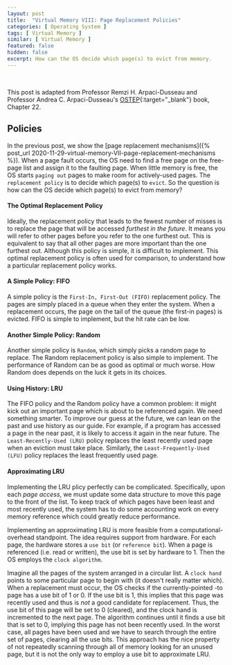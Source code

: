 ```yaml
---
layout: post
title:  "Virtual Memory VIII: Page Replacement Policies"
categories: [ Operating System ]
tags: [ Virtual Memory ]
similar: [ Virtual Memory ]
featured: false
hidden: false
excerpt: How can the OS decide which page(s) to evict from memory.
---
```


<br />

This post is adapted from Professor Remzi H. Arpaci-Dusseau and  Professor Andrea C. Arpaci-Dusseau's [OSTEP](http://pages.cs.wisc.edu/~remzi/OSTEP/){:target="_blank"} book, Chapter 22.

## Policies

In the previous post, we show the [page replacement mechanisms]({% post_url 2020-11-29-virtual-memory-VII-page-replacement-mechanisms %}). When a page fault occurs, the OS need to find a free page on the free-page list and assign it to the faulting page. When little memory is free, the OS starts `paging out` pages to make room for actively-used pages. The `replacement policy` is to decide which page(s) to `evict`. So the question is how can the OS decide which page(s) to evict from memory?

#### The Optimal Replacement Policy

Ideally, the replacement policy that leads to the fewest number of misses is to replace the page that will be accessed *furthest in the future*. It means you will refer to other pages before you refer to the one furthest out. This is equivalent to say that all other pages are more important than the one furthest out. Although this policy is simple, it is difficult to implement. This optimal replacement policy is often used for comparison, to understand how a particular replacement policy works.

#### A Simple Policy: FIFO

A simple policy is the `First-In, First-Out (FIFO)` replacement policy. The pages are simply placed in a queue when they enter the system. When a replacement occurs, the page on the tail of the queue (the first-in pages) is evicted. FIFO is simple to implement, but the hit rate can be low.

#### Another Simple Policy: Random

Another simple policy is `Random`, which simply picks a random page to replace. The Random replacement policy is also simple to implement. The performance of Random can be as good as optimal or much worse. How Random does depends on the luck it gets in its choices.


#### Using History: LRU

The FIFO policy and the Random policy have a common problem: it might kick out an important page which is about to be referenced again. We need something smarter. To improve our guess at the future, we can lean on the past and use history as our guide. For example, if a program has accessed a page in the near past, it is likely to access it again in the near future. The `Least-Recently-Used (LRU)` policy replaces the least recently used page when an eviction must take place. Similarly, the `Least-Frequently-Used (LFU)` policy replaces the least frequently used page.


#### Approximating LRU

Implementing the LRU plicy perfectly can be complicated. Specifically, upon each *page access*, we must update some data structure to move this page to the front of the list. To keep track of which pages have been least and most recently used, the system has to do some accounting work on every memory reference which could greatly reduce performance.

Implementing an approximating LRU is more feasible from a computational-overhead standpoint. The idea requires support from hardware. For each page, the hardware stores a `use bit` (or `reference bit`). When a page is referenced (i.e. read or written), the use bit is set by hardware to 1. Then the OS employs the `clock algorithm`. 

Imagine all the pages of the system arranged in a circular list. A `clock hand` points to some particular page to begin with (it doesn't really matter which). When a replacement must occur, the OS checks if the currently-pointed -to page has a use bit of 1 or 0. If the use bit is 1, this implies that this page was recently used and thus is *not* a good candidate for replacement. Thus, the use bit of this page will be set to 0 (cleared), and the clock hand is incremented to the next page. The algorithm continues until it finds a use bit that is set to 0, implying this page has not been recently used. In the worst case, all pages have been used and we have to search through the entire set of pages, clearing all the use bits. This approach has the nice property of not repeatedly scanning through all of memory looking for an unused page, but it is not the only way to employ a use bit to approximate LRU.








































